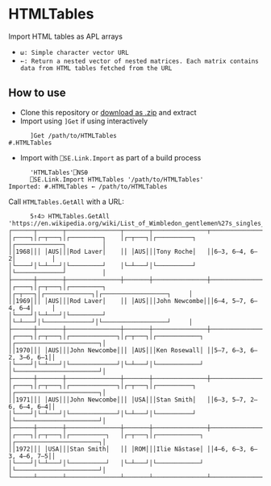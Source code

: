 # HTMLTables
Import HTML tables as APL arrays

- `⍵: Simple character vector URL`
- `←: Return a nested vector of nested matrices. Each matrix contains data from HTML tables fetched from the URL`

## How to use
- Clone this repository or [download as .zip](https://github.com/aplutils/HTMLTables/archive/refs/heads/main.zip) and extract
- Import using `]Get` if using interactively

```APL
      ]Get /path/to/HTMLTables
#.HTMLTables
```
- Import with `⎕SE.Link.Import` as part of a build process

```APL
      'HTMLTables'⎕NS⍬
      ⎕SE.Link.Import HTMLTables '/path/to/HTMLTables'
Imported: #.HTMLTables ← /path/to/HTMLTables
```

Call `HTMLTables.GetAll` with a URL:

```APL
      5↑4⊃ HTMLTables.GetAll 'https://en.wikipedia.org/wiki/List_of_Wimbledon_gentlemen%27s_singles_champions'
┌──────┬───────┬───────────────┬───────┬───────────────┬─────────────────────────┐
│┌────┐│┌─┬───┐│┌─────────┐    │┌─┬───┐│┌──────────┐   │┌─────────────┐          │
││1968│││ │AUS│││Rod Laver│    ││ │AUS│││Tony Roche│   ││6–3, 6–4, 6–2│          │
│└────┘│└─┴───┘│└─────────┘    │└─┴───┘│└──────────┘   │└─────────────┘          │
├──────┼───────┼───────────────┼───────┼───────────────┼─────────────────────────┤
│┌────┐│┌─┬───┐│┌─────────┐    │┌─┬───┐│┌─────────────┐│┌──────────────────┐     │
││1969│││ │AUS│││Rod Laver│    ││ │AUS│││John Newcombe│││6–4, 5–7, 6–4, 6–4│     │
│└────┘│└─┴───┘│└─────────┘    │└─┴───┘│└─────────────┘│└──────────────────┘     │
├──────┼───────┼───────────────┼───────┼───────────────┼─────────────────────────┤
│┌────┐│┌─┬───┐│┌─────────────┐│┌─┬───┐│┌────────────┐ │┌───────────────────────┐│
││1970│││ │AUS│││John Newcombe│││ │AUS│││Ken Rosewall│ ││5–7, 6–3, 6–2, 3–6, 6–1││
│└────┘│└─┴───┘│└─────────────┘│└─┴───┘│└────────────┘ │└───────────────────────┘│
├──────┼───────┼───────────────┼───────┼───────────────┼─────────────────────────┤
│┌────┐│┌─┬───┐│┌─────────────┐│┌─┬───┐│┌──────────┐   │┌───────────────────────┐│
││1971│││ │AUS│││John Newcombe│││ │USA│││Stan Smith│   ││6–3, 5–7, 2–6, 6–4, 6–4││
│└────┘│└─┴───┘│└─────────────┘│└─┴───┘│└──────────┘   │└───────────────────────┘│
├──────┼───────┼───────────────┼───────┼───────────────┼─────────────────────────┤
│┌────┐│┌─┬───┐│┌──────────┐   │┌─┬───┐│┌────────────┐ │┌───────────────────────┐│
││1972│││ │USA│││Stan Smith│   ││ │ROM│││Ilie Năstase│ ││4–6, 6–3, 6–3, 4–6, 7–5││
│└────┘│└─┴───┘│└──────────┘   │└─┴───┘│└────────────┘ │└───────────────────────┘│
└──────┴───────┴───────────────┴───────┴───────────────┴─────────────────────────┘
```
